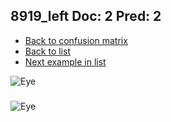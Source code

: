 ## 8919_left Doc: 2 Pred: 2
- [Back to confusion matrix](https://github.com/juliandewit/kaggle_retinopathy/blob/master/matrix.md)
- [Back to list](https://github.com/juliandewit/kaggle_retinopathy/blob/master/lists/22/list.md)
- [Next example in list](https://github.com/juliandewit/kaggle_retinopathy/blob/master/lists/22/89/8954_left.md)

![Eye](https://retinopaty.blob.core.windows.net/size1024/8919_left_2.jpeg)

### 

![Eye]()
